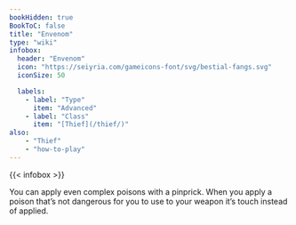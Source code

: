 ```yaml
---
bookHidden: true
BookToC: false
title: "Envenom"
type: "wiki"
infobox:
  header: "Envenom"
  icon: "https://seiyria.com/gameicons-font/svg/bestial-fangs.svg"
  iconSize: 50

  labels:
    - label: "Type"
      item: "Advanced"
    - label: "Class"
      item: "[Thief](/thief/)"
also:
    - "Thief"
    - "how-to-play"
---
```


{{< infobox >}}

You can apply even complex poisons with a pinprick. When you apply a poison that’s not dangerous for you to use to your weapon it’s touch instead of applied.
